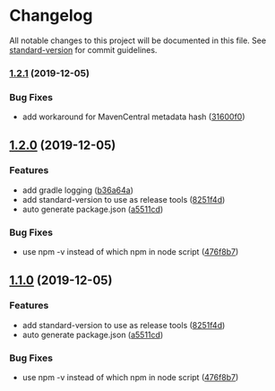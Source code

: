 # Changelog

All notable changes to this project will be documented in this file. See [standard-version](https://github.com/conventional-changelog/standard-version) for commit guidelines.

### [1.2.1](https://github.com/hoangbv15/one-common-build-scripts/compare/v1.2.0...v1.2.1) (2019-12-05)


### Bug Fixes

* add workaround for MavenCentral metadata hash ([31600f0](https://github.com/hoangbv15/one-common-build-scripts/commit/31600f00604c4e22580a8877374ed3df0bf9fe43))

## [1.2.0](https://github.com/hoangbv15/one-common-build-scripts/compare/v1.0.0...v1.1.0) (2019-12-05)


### Features

* add gradle logging ([b36a64a](https://github.com/hoangbv15/one-common-build-scripts/commit/b36a64a4d6c2979e6b2a16e98331ddbe858b2494))
* add standard-version to use as release tools ([8251f4d](https://github.com/hoangbv15/one-common-build-scripts/commit/8251f4db0d21f09d65b0eb648fbbc2e29e0042d1))
* auto generate package.json ([a5511cd](https://github.com/hoangbv15/one-common-build-scripts/commit/a5511cd68078f9fe983e490573b8e537153ef708))


### Bug Fixes

* use npm -v instead of which npm in node script ([476f8b7](https://github.com/hoangbv15/one-common-build-scripts/commit/476f8b75acead1f26f603a2b4e49e0235790ffa3))

## [1.1.0](https://github.com/hoangbv15/one-common-build-scripts/compare/v1.0.0...v1.1.0) (2019-12-05)


### Features

* add standard-version to use as release tools ([8251f4d](https://github.com/hoangbv15/one-common-build-scripts/commit/8251f4db0d21f09d65b0eb648fbbc2e29e0042d1))
* auto generate package.json ([a5511cd](https://github.com/hoangbv15/one-common-build-scripts/commit/a5511cd68078f9fe983e490573b8e537153ef708))


### Bug Fixes

* use npm -v instead of which npm in node script ([476f8b7](https://github.com/hoangbv15/one-common-build-scripts/commit/476f8b75acead1f26f603a2b4e49e0235790ffa3))
